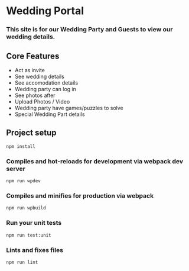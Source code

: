 # Wedding Portal
### This site is for our Wedding Party and Guests to view our wedding details.

## Core Features
- Act as invite
- See wedding details
- See accomodation details
- Wedding party can log in
- See photos after
- Upload Photos / Video
- Wedding party have games/puzzles to solve
- Special Wedding Part details



## Project setup
```
npm install
```

### Compiles and hot-reloads for development via webpack dev server
```
npm run wpdev
```

### Compiles and minifies for production via webpack
```
npm run wpbuild
```

### Run your unit tests
```
npm run test:unit
```

### Lints and fixes files
```
npm run lint
```
